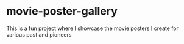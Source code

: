 # movie-poster-gallery
This is a fun project where I showcase the movie posters I create for various past and pioneers
